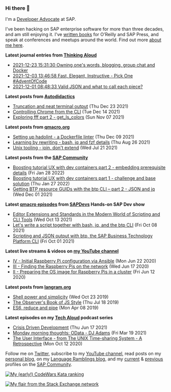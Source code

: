 
### Hi there 👋

I'm a [Developer Advocate](https://developers.sap.com/) at SAP.

I've been hacking on SAP enterprise software for more than three decades, and am still enjoying it. I've [written books](https://qmacro.org/about/#writing-and-talks) for O’Reilly and SAP Press, and speak at conferences and meetups around the world. Find out more [about me here](https://qmacro.org/about).

**Latest journal entries from [Thinking Aloud](https://github.com/qmacro/thinking-aloud)**
- [2021-12-23 15:31:30 Owning one&#x27;s words, blogging, group chat and Docker](https://github.com/qmacro/thinking-aloud/issues/36)
- [2021-12-03 13:46:58 Fast, Elegant, Instructive - Pick One #AdventOfCode](https://github.com/qmacro/thinking-aloud/issues/35)
- [2021-12-01 08:48:33 Valid JSON and what to call each piece?](https://github.com/qmacro/thinking-aloud/issues/34)

**Latest posts from [Autodidactics](https://qmacro.org/autodidactics/)**
- [Truncation and neat terminal output](https://qmacro.org/autodidactics/2021/12/23/truncation-and-neat-terminal-output/) (Thu Dec 23 2021)
- [Controlling Chrome from the CLI](https://qmacro.org/autodidactics/2021/12/14/controlling-chrome-from-the-cli/) (Tue Dec 14 2021)
- [Exploring fff part 2 - get_ls_colors](https://qmacro.org/autodidactics/2021/11/07/exploring-fff-part-2-get-ls-colors/) (Sun Nov 07 2021)

**Latest posts from [qmacro.org](https://qmacro.org)**
- [Setting up hadolint - a Dockerfile linter](http://qmacro.org/2021/12/09/setting-up-hadolint-a-dockerfile-linter/) (Thu Dec 09 2021)
- [Learning by rewriting - bash, jq and fzf details](http://qmacro.org/2021/08/26/learning-by-rewriting/) (Thu Aug 26 2021)
- [Unix tooling - join, don&#x27;t extend](http://qmacro.org/2021/07/21/unix-tooling-join,-don&#x27;t-extend/) (Wed Jul 21 2021)

**Latest posts from the [SAP Community](https://people.sap.com/dj.adams.sap)**
- [Boosting tutorial UX with dev containers part 2 - embedding prerequisite details](https://blogs.sap.com/?p&#x3D;1480056) (Fri Jan 28 2022)
- [Boosting tutorial UX with dev containers part 1 - challenge and base solution](https://blogs.sap.com/?p&#x3D;1480051) (Thu Jan 27 2022)
- [Getting BTP resource GUIDs with the btp CLI – part 2 - JSON and jq](https://blogs.sap.com/?p&#x3D;1450921) (Wed Dec 01 2021)

**Latest [qmacro episodes](https://www.youtube.com/playlist?list=PLfctWmgNyOIebP3qa7jXfn68QcwS5dttb) from [SAPDevs](https://www.youtube.com/user/sapdevs) Hands-on SAP Dev show**
- [Editor Extensions and Standards in the Modern World of Scripting and CLI Tools](https://www.youtube.com/watch?v&#x3D;BEZEdN9IMks) (Wed Oct 13 2021)
- [Let&#x27;s write a script together with bash, jq, and the btp CLI](https://www.youtube.com/watch?v&#x3D;mPngw5yZyf8) (Fri Oct 08 2021)
- [Scripting and JSON output with btp, the SAP Business Technology Platform CLI](https://www.youtube.com/watch?v&#x3D;xRmHZGk4QCU) (Fri Oct 01 2021)

**Latest live streams & videos on [my YouTube channel](https://youtube.com/djadams-qmacro)**
- [IV - Initial Raspberry Pi configuration via Ansible](https://www.youtube.com/watch?v&#x3D;vooBccHq6_4) (Mon Jun 22 2020)
- [III - Finding the Raspberry Pis on the network](https://www.youtube.com/watch?v&#x3D;hx7DB7Iqslk) (Wed Jun 17 2020)
- [II - Preparing the OS image for Raspberry Pis in a cluster](https://www.youtube.com/watch?v&#x3D;IY5ZNZDI-EQ) (Fri Jun 12 2020)

**Latest posts from [langram.org](https://langram.org)**
- [Shell power and simplicity](http://langram.org/2019/10/23/shell-power-simplicity/) (Wed Oct 23 2019)
- [The Observer&#x27;s Book of JS Style](http://langram.org/2019/07/18/observers-book-of-js-style/) (Thu Jul 18 2019)
- [ES6, reduce and pipe](http://langram.org/2019/04/08/es6-reduce-and-pipe/) (Mon Apr 08 2019)

**Latest episodes on my [Tech Aloud](https://anchor.fm/tech-aloud) podcast series**
- [Crisis Driven Development](https://anchor.fm/tech-aloud/episodes/Crisis-Driven-Development-e12u6t9) (Thu Jun 17 2021)
- [Monday morning thoughts: OData - DJ Adams](https://anchor.fm/tech-aloud/episodes/Monday-morning-thoughts-OData---DJ-Adams-et0aot) (Fri Mar 19 2021)
- [The User Interface - from The UNIX Time-sharing System - A Retrospective](https://anchor.fm/tech-aloud/episodes/The-User-Interface---from-The-UNIX-Time-sharing-System---A-Retrospective-eku7oa) (Mon Oct 12 2020)

Follow me on [Twitter](https://twitter.com/qmacro), subscribe to my [YouTube channel](https://www.youtube.com/djadams-qmacro), read posts on my [personal blog](https://qmacro.org), on my [Language Ramblings blog](https://langram.org), and my [current](https://people.sap.com/dj.adams.sap#content:blogposts) & [previous](https://people.sap.com/dj.adams#content:blogposts) profiles on the [SAP Community](https://community.sap.com).

[![My (early!) CodeWars Kata ranking](https://www.codewars.com/users/qmacro/badges/small)](https://www.codewars.com/users/qmacro)

[![My flair from the Stack Exchange network](https://stackexchange.com/users/flair/162724.png)](https://stackexchange.com/users/162724)

